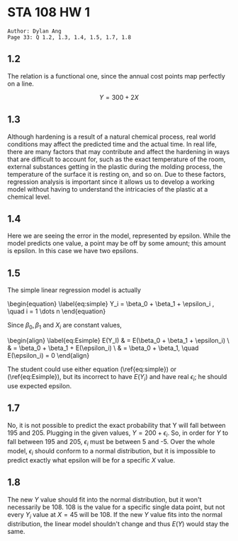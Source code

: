 # STA 108 HW 1

```
Author: Dylan Ang
Page 33: Q 1.2, 1.3, 1.4, 1.5, 1.7, 1.8
```

## 1.2

The relation is a functional one, since the annual cost points map perfectly on a line.

$$Y = 300 + 2X$$

## 1.3

Although hardening is a result of a natural chemical process, real world conditions may affect the predicted time and the actual time. In real life, there are many factors that may contribute and affect the hardening in ways that are difficult to account for, such as the exact temperature of the room, external substances getting in the plastic during the molding process, the temperature of the surface it is resting on, and so on. Due to these factors, regression analysis is important since it allows us to develop a working model without having to understand the intricacies of the plastic at a chemical level.

## 1.4

Here we are seeing the error in the model, represented by epsilon. While the model predicts one value, a point may be off by some amount; this amount is epsilon. In this case we have two epsilons.

## 1.5

The simple linear regression model is actually

\begin{equation} \label{eq:simple}
    Y_i = \beta_0 + \beta_1 + \epsilon_i , \quad i = 1 \dots n
\end{equation}

Since $\beta_0, \beta_1$ and $X_i$ are constant values, 

\begin{align} \label{eq:Esimple}
    E(Y_I) & = E(\beta_0 + \beta_1 + \epsilon_i) \\
            & = \beta_0 + \beta_1 + E(\epsilon_i) \\
            & = \beta_0 + \beta_1, \quad E(\epsilon_i) = 0
\end{align}

The student could use either equation (\ref{eq:simple}) or (\ref{eq:Esimple}), but its incorrect to have $E(Y_i)$ and have real $\epsilon_i$; he should use expected epsilon.

## 1.7

No, it is not possible to predict the exact probability that Y will fall between 195 and 205. Plugging in the given values, $Y = 200 + \epsilon_i$. So, in order for $Y$ to fall between 195 and 205, $\epsilon_i$ must be between 5 and -5. Over the whole model, $\epsilon_i$ should conform to a normal distribution, but it is impossible to predict exactly what epsilon will be for a specific $X$ value.

## 1.8

The new $Y$ value should fit into the normal distribution, but it won't necessarily be 108. 108 is the value for a specific single data point, but not every $Y_i$ value at $X=45$ will be 108. 
If the new $Y$ value fits into the normal distribution, the linear model shouldn't change and thus $E(Y)$ would stay the same.
